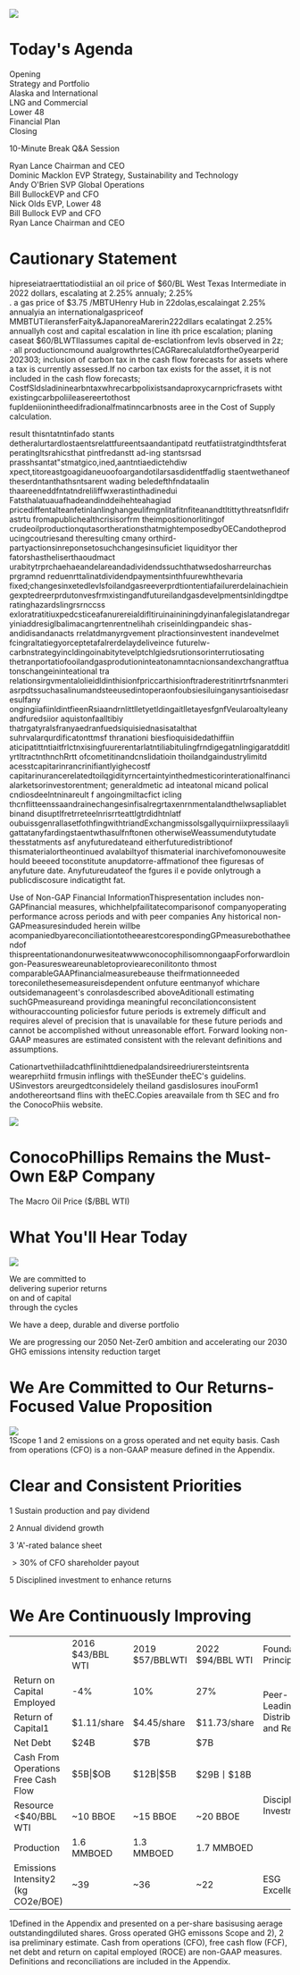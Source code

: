 ![](images/afbe76df39c964481bf688e53b55361bcbccae88097f58dbb47a391e49039782.jpg)  

# Today's Agenda  

Opening   
Strategy and Portfolio   
Alaska and International   
LNG and Commercial   
Lower 48   
Financial Plan   
Closing  

10-Minute Break Q&A Session  

Ryan Lance Chairman and CEO   
Dominic Macklon  EVP Strategy, Sustainability and Technology   
Andy O'Brien SVP Global Operations   
Bill BullockEVP and CFO   
Nick Olds EVP, Lower 48   
Bill Bullock EVP and CFO   
Ryan Lance Chairman and CEO  

# Cautionary Statement  

hipreseiatraerttatiodistiial an oil price of \$60/BL West Texas Intermediate in 2022 dollars, escalating at $2.25\%$ annualy; $2.25\%$   
. a gas price of $\$3.75$ /MBTUHenry Hub in 22dolas,escalaingat $2.25\%$ annualyia an internationalgaspriceof MMBTUTileransferFaity&JapanoreaMarerin222dllars ecalatingat $2.25\%$ annuallyh cost and capital escalation in line ith price escalation; planing caseat \$60/BLWTIlassumes capital de-esclationfrom levls observed in 2z;   
· all productioncmound aualgrowthrtes(CAGRarecalulatdforthe0yearperid 202303; inclusion of carbon tax in the cash flow forecasts for assets where a tax is currently assessed.If no carbon tax exists for the asset, it is not included in the cash flow forecasts; CostfSldsladininearbntaxwhrecarbpolixistsandaproxycarnpricfrasets witht existingcarbpoliileasereertothost fupldeniionintheedifradionalfmatinncarbnosts aree in the Cost of Supply calculation.  

result thisntatntinfado stants detheralurtardlostaentsrelattfureentsaandantipatd reutfatiistratgindthtsferat peratingltsrahicsthat pintfredanstt ad-ing stantsrsad prasshsantat"stmatgico,ined,aantntiaedictehdiw xpect,titoreastgoagidaneuoofoargandotilarsasdidentffadlig staentwethaneof theserdntanthathsntsarent wading beledefthfndataalin thaareeneddfntatndreliliffwxerastinthadinedui Fatsthalatuauafhadeandinddeihehteahagiad pricediffentalteanfetinlanlinghangeulifmgnlitafitnfiteanandtltittythreatsnfldifrastrtu fromapublichealthcrisisorfrm theimpositionorlitingof crudeoilproductionqutasortherationsthatmightemposedbyOECandotheproducingcoutriesand theresulting cmany orthird-partyactionsinreponsetosuchchangesinsuficiet liquidityor ther fatorshastheliserthaoudmact urabitytrprchaehaeandelareandadividendssuchthatwsedosharreurchas prgramnd reduenrttalinatdividendpaymentsinthfuurewhthevaria fixed;changesinxetedlevlsfoilandgasreeverprdtiontentiafailurerdelainachieingexptedreerprdutonvesfrmxistingandfutureilandgasdevelpmentsinldingdtperatinghazardslingrsrnccss exloratratitiuxpedcsticeafanurereialdifltiruinaininingdyinanfalegislatandregaryiniaddresiglbalimacangrtenrentnelihah criseinldingpandeic shas-andidisandanacts rrelatdmanyrgvement plractionsinvestent inandevelmet fcingraltatiegyorceptetafalrerdelaydeliveince futurelw-carbnstrategyincldingoinabitytevelptchlgiedsrutionsorinterrutiosating thetranportatiofooilandgasprodutioninteatonamntacnionsandexchangratftuatonschangeininteational tra relationsirgvmentalolieidldinthisionfpriccarthisionftraderestritinrtrfsnanmteriasrpdtssuchasalinumandsteeusedintoperaonfoubsiesiluinganysantioisedasresulfany ongingiiafiinldintfieenRsiaandrnlittlletyetldingaitlletayesfgnfVeularoaltyleanyandfuredsiior aquistonfaalltibiy thatrgatyralsfranyaedranfuedsiquisiednasisatalthat suhrvalarqurdificatonttmsf thranationi biesfioquisidedathiffiin aticipatittntiaitfrlctnxisingfuurerentarlatntiliabitulingfrndigegatnlingigaratdditlyrtltractnthnchRrtt ofcometitinandcnslidatioin thoilandgaindustrylimitd acesstcapitarinrancrinifiantlyighecostf capitarinurancerelatedtoilqgidityrncertaintyinthedmesticorinterationalfinancialarketsorinvestorentment; generaldmetic ad inteatonal micand polical cndiosdeelntninareult f angoingmiltacfict icling thcnflitteenssaandrainechangesinfisalregrtaxenrnmentalandthelwsapliabletbinand disuptlfretrreteelnrisrrteattlgtrdidhtnlatf oubuissgenrallasetfothfingwithtriandExchangmissolsgallyquirniixpressilaayligattatanyfardingstaentwthasulfnftonen otherwiseWeassumendutytudate thesstatments asf anyfuturedateand eitherfuturedistribtionof thismaterialortheontinued avalabiltyof thismaterial inarchivefomonouwesite hould beeeed toconstitute anupdatorre-affmationof thee figuresas of anyfuture date. Anyfutureudateof the fgures il e povide onlytrough a publicdiscosure indicatigtht fat.  

Use of Non-GAP Financial InformationThispresentation includes non-GAPfinancial measures, whichhelpfailitatecomparisonof companyoperating performance across periods and with peer companies Any historical non-GAPmeasuresinduded herein willbe acompaniedbyareconciliationtotheearestcorespondingGPmeasurebothatheendof thispreentationandonurwesiteatwwwconocophilisomnongaapForforwardloingon-Peasuresweareunabletoprovieareconilitonto thmost comparableGAAPfinancialmeasurebeause theifrmationneeded toreconilethesemeasureisdependent onfuture eentmanyof whichare outsidemanageent's conrolasdescribed aboveAditionall estimating suchGPmeasureand providinga meaningful reconcilationconsistent withouraccounting policiesfor future periods is extremely difficult and requires alevel of precision that is unavailable for these future periods and cannot be accomplished without unreasonable effort. Forward looking non-GAAP measures are estimated consistent with the relevant definitions and assumptions.  

Cationartvethiiladcathflinihttdienedpalandsireedriurersteintsrenta weareprhiitd frmusin inflings with theSEunder theEC's guidelins. USinvestors areurgedtconsidelely theiland gasdislosures inouForm1 andothereortsand flins with theEC.Copies areavailale from th SEC and fro the ConocoPhiis website.  

![](images/d42c9b85dd771b7ed5980ce2f3ec550b3b752a1cd70e579b6bd6aa03b0f33e29.jpg)  

# ConocoPhillips Remains the Must-Own E&P Company  

The Macro Oil Price (\$/BBL WTI)  

# What You'll Hear Today  

![](images/c3848ab76d5bab0290f3b762a8e798acafe786bc2ac99c8aa632a7dae700691d.jpg)  

We are committed to   
delivering superior returns   
on and of capital   
through the cycles  

We have a deep, durable and diverse portfolio  

We are progressing our 2050 Net-Zer0 ambition and accelerating our 2030 GHG emissions intensity reduction target  

# We Are Committed to Our Returns-Focused Value Proposition  

![](images/71afe03f5410525e6681e3fbc3c93686918a8f811833ce9bf0df585425eb85e8.jpg)  
1Scope 1 and 2 emissions on a gross operated and net equity basis. Cash from operations (CFO) is a non-GAAP measure defined in the Appendix.  

# Clear and Consistent Priorities  

1 Sustain production and pay dividend  

2 Annual dividend growth  

3 'A'-rated balance sheet  

$>30\%$ of CFO shareholder payout  

5 Disciplined investment to enhance returns  

# We Are Continuously Improving  

<html><body><table><tr><td></td><td>2016 $43/BBL WTI</td><td>2019 $57/BBLWTI</td><td>2022 $94/BBL WTI</td><td colspan="2">Foundational Principles</td></tr><tr><td>Return on Capital Employed</td><td>-4%</td><td>10%</td><td>27%</td><td rowspan="3">Peer-Leading Distributions and Returns</td></tr><tr><td>Return of Capital1</td><td>$1.11/share</td><td>$4.45/share</td><td>$11.73/share</td></tr><tr><td>Net Debt</td><td>$24B</td><td>$7B</td><td>$7B</td></tr><tr><td>Cash From Operations Free Cash Flow</td><td>$5B|$OB</td><td>$12B|$5B</td><td>$29B丨$18B</td><td rowspan="3">Disciplined Investments</td></tr><tr><td>Resource <$40/BBL WTI</td><td>~10 BBOE</td><td>~15 BBOE</td><td>~20 BBOE</td></tr><tr><td>Production</td><td>1.6 MMBOED</td><td>1.3 MMBOED</td><td>1.7 MMBOED</td></tr><tr><td>Emissions Intensity2 (kg CO2e/BOE)</td><td>~39</td><td>~36</td><td>~22</td><td>ESG Excellence</td></tr></table></body></html>

1Defined in the Appendix and presented on a per-share basisusing aerage outstandingdiluted shares. Gross operated GHG emissons Scope and 2), 2 isa preliminary estimate. Cash from operations (CFO), free cash flow (FCF), net debt and return on capital employed (ROCE) are non-GAAP measures. Definitions and reconciliations are included in the Appendix.  